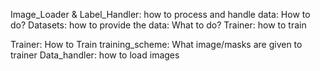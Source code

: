 
Image_Loader & Label_Handler: how to process and handle data: How to do?
Datasets: how to provide the data: What to do?
Trainer: how to train


Trainer: How to Train
training_scheme: What image/masks are given to trainer
Data_handler: how to load images
